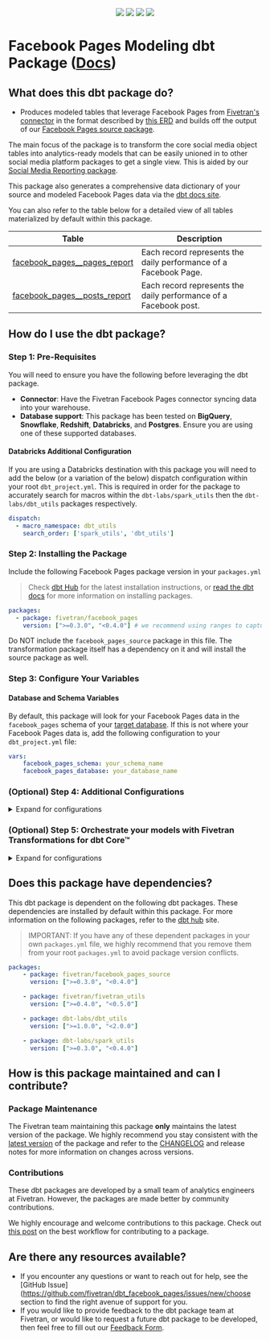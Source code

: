 <p align="center">
    <a alt="License"
        href="https://github.com/fivetran/dbt_facebook_pages/blob/main/LICENSE">
        <img src="https://img.shields.io/badge/License-Apache%202.0-blue.svg" /></a>
    <a alt="dbt-core">
        <img src="https://img.shields.io/badge/dbt_Core™_version->=1.3.0_,<2.0.0-orange.svg" /></a>
    <a alt="Maintained?">
        <img src="https://img.shields.io/badge/Maintained%3F-yes-green.svg" /></a>
    <a alt="PRs">
        <img src="https://img.shields.io/badge/Contributions-welcome-blueviolet" /></a>
</p>

# Facebook Pages Modeling dbt Package ([Docs](https://fivetran.github.io/dbt_facebook_pages/))

## What does this dbt package do?

- Produces modeled tables that leverage Facebook Pages from [Fivetran's connector](https://fivetran.com/docs/applications/facebook-pages) in the format described by [this ERD](https://fivetran.com/docs/applications/facebook_pages#schemainformation) and builds off the output of our [Facebook Pages source package](https://github.com/fivetran/dbt_facebook_pages_source).

The main focus of the package is to transform the core social media object tables into analytics-ready models that can be easily unioned in to other social media platform packages to get a single view. This is aided by our [Social Media Reporting package](https://github.com/fivetran/dbt_social_media_reporting).

This package also generates a comprehensive data dictionary of your source and modeled Facebook Pages data via the [dbt docs site](https://fivetran.github.io/dbt_facebook_pages/).

<!--section=“facebook_pages_transformation_model"-->
You can also refer to the table below for a detailed view of all tables materialized by default within this package.

| **Table**                    | **Description**                                                                                                        |
| ---------------------------- | ---------------------------------------------------------------------------------------------------------------------- |
| [facebook_pages__pages_report](https://github.com/fivetran/dbt_facebook_pages/blob/main/models/facebook_pages__pages_report.sql)         | Each record represents the daily performance of a Facebook Page. |
| [facebook_pages__posts_report](https://github.com/fivetran/dbt_facebook_pages/blob/main/models/facebook_pages__posts_report.sql)     | Each record represents the daily performance of a Facebook post.                                                      |
<!--section-end-->

## How do I use the dbt package?
### Step 1: Pre-Requisites
You will need to ensure you have the following before leveraging the dbt package.
- **Connector**: Have the Fivetran Facebook Pages connector syncing data into your warehouse.
- **Database support**: This package has been tested on **BigQuery**, **Snowflake**, **Redshift**, **Databricks**, and **Postgres**. Ensure you are using one of these supported databases.

#### Databricks Additional Configuration
If you are using a Databricks destination with this package you will need to add the below (or a variation of the below) dispatch configuration within your root `dbt_project.yml`. This is required in order for the package to accurately search for macros within the `dbt-labs/spark_utils` then the `dbt-labs/dbt_utils` packages respectively.
```yml
dispatch:
  - macro_namespace: dbt_utils
    search_order: ['spark_utils', 'dbt_utils']
```

### Step 2: Installing the Package
Include the following Facebook Pages package version in your `packages.yml`
> Check [dbt Hub](https://hub.getdbt.com/) for the latest installation instructions, or [read the dbt docs](https://docs.getdbt.com/docs/package-management) for more information on installing packages.

```yaml
packages:
  - package: fivetran/facebook_pages
    version: [">=0.3.0", "<0.4.0"] # we recommend using ranges to capture non-breaking changes automatically
```

Do NOT include the `facebook_pages_source` package in this file. The transformation package itself has a dependency on it and will install the source package as well.

### Step 3: Configure Your Variables
#### Database and Schema Variables
By default, this package will look for your Facebook Pages data in the `facebook_pages` schema of your [target database](https://docs.getdbt.com/docs/running-a-dbt-project/using-the-command-line-interface/configure-your-profile). If this is not where your Facebook Pages data is, add the following configuration to your `dbt_project.yml` file:

```yml
vars:
    facebook_pages_schema: your_schema_name
    facebook_pages_database: your_database_name 
```

### (Optional) Step 4: Additional Configurations
<details><summary>Expand for configurations</summary>

#### Changing the Build Schema

By default, this package will build the Facebook Pages staging models within a schema titled (`<target_schema>` + `_stg_facebook_pages`) and the final Facebook Pages models within a schema titled (`<target_schema>` + `_facebook_pages`) in your target database. If this is not where you would like your Facebook Pages staging data to be written to, add the following configuration to your `dbt_project.yml` file:

```yml 
models:
    facebook_pages:
      +schema: my_new_schema_name # leave blank for just the target_schema
    facebook_pages_source:
      +schema: my_new_schema_name # leave blank for just the target_schema
```

#### Change the source table references
If an individual source table has a different name than the package expects, add the table name as it appears in your destination to the respective variable:
> IMPORTANT: See this project's [`dbt_project.yml`](https://github.com/fivetran/dbt_facebook_pages_source/blob/main/dbt_project.yml) variable declarations to see the expected names.
    
```yml
vars:
    facebook_pages_<default_source_table_name>_identifier: your_table_name 
```

#### Unioning Multiple Facebook Pages Connectors
If you have multiple Facebook Pages connectors in Fivetran and would like to use this package on all of them simultaneously, we have provided functionality to do so. The package will union all of the data together and pass the unioned table(s) into the final models. You will be able to see which source it came from in the `source_relation` column(s) of each model. To use this functionality, you will need to set either (**note that you cannot use both**) the `union_schemas` or `union_databases` variables:

```yml
# dbt_project.yml
...
config-version: 2
vars:
    ##You may set EITHER the schemas variables below
    facebook_pages_union_schemas: ['facebook_pages_one','facebook_pages_two']

    ##Or may set EITHER the databases variables below
    facebook_pages_union_databases: ['facebook_pages_one','facebook_pages_two']
```
</details>

### (Optional) Step 5: Orchestrate your models with Fivetran Transformations for dbt Core™
<details><summary>Expand for configurations</summary>
<br>
    
Fivetran offers the ability for you to orchestrate your dbt project through the [Fivetran Transformations for dbt Core™](https://fivetran.com/docs/transformations/dbt) product. Refer to the linked docs for more information on how to setup your project for orchestration through Fivetran.
</details>

## Does this package have dependencies?
This dbt package is dependent on the following dbt packages. These dependencies are installed by default within this package. For more information on the following packages, refer to the [dbt hub](https://hub.getdbt.com/) site.
> IMPORTANT: If you have any of these dependent packages in your own `packages.yml` file, we highly recommend that you remove them from your root `packages.yml` to avoid package version conflicts.
    
```yml
packages:
    - package: fivetran/facebook_pages_source
      version: [">=0.3.0", "<0.4.0"]

    - package: fivetran/fivetran_utils
      version: [">=0.4.0", "<0.5.0"]

    - package: dbt-labs/dbt_utils
      version: [">=1.0.0", "<2.0.0"]

    - package: dbt-labs/spark_utils
      version: [">=0.3.0", "<0.4.0"]
```

## How is this package maintained and can I contribute?
### Package Maintenance
The Fivetran team maintaining this package **only** maintains the latest version of the package. We highly recommend you stay consistent with the [latest version](https://hub.getdbt.com/fivetran/facebook_pages/latest/) of the package and refer to the [CHANGELOG](https://github.com/fivetran/dbt_facebook_pages/blob/main/CHANGELOG.md) and release notes for more information on changes across versions.

### Contributions
These dbt packages are developed by a small team of analytics engineers at Fivetran. However, the packages are made better by community contributions.

We highly encourage and welcome contributions to this package. Check out [this post](https://discourse.getdbt.com/t/contributing-to-a-dbt-package/657) on the best workflow for contributing to a package.

## Are there any resources available?
- If you encounter any questions or want to reach out for help, see the [GitHub Issue](https://github.com/fivetran/dbt_facebook_pages/issues/new/choose section to find the right avenue of support for you.
- If you would like to provide feedback to the dbt package team at Fivetran, or would like to request a future dbt package to be developed, then feel free to fill out our [Feedback Form](https://www.surveymonkey.com/r/DQ7K7WW).
